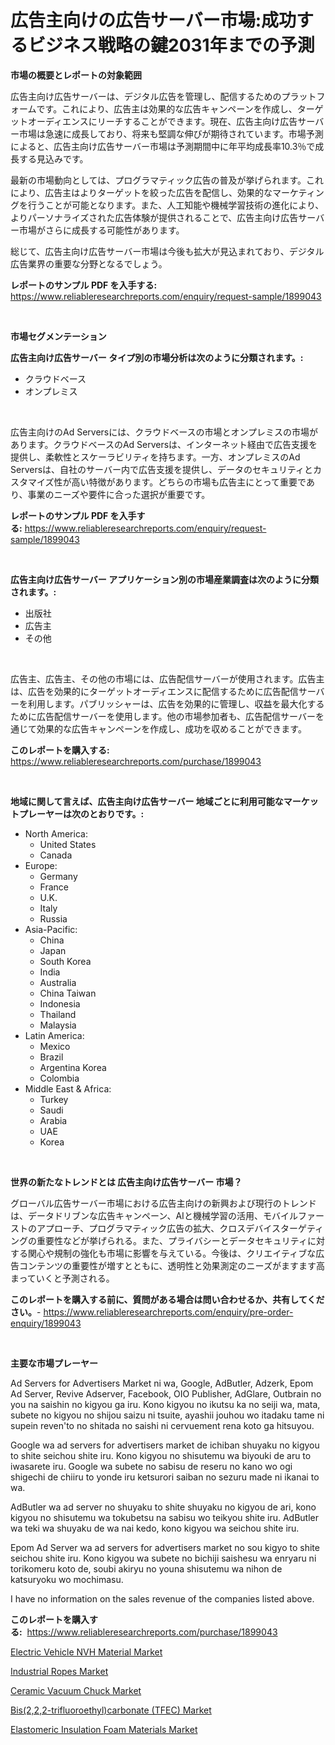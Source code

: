 <p><h1>広告主向けの広告サーバー市場:成功するビジネス戦略の鍵2031年までの予測</h1></p><p><strong>市場の概要とレポートの対象範囲</strong></p>
<p><p>広告主向け広告サーバーは、デジタル広告を管理し、配信するためのプラットフォームです。これにより、広告主は効果的な広告キャンペーンを作成し、ターゲットオーディエンスにリーチすることができます。現在、広告主向け広告サーバー市場は急速に成長しており、将来も堅調な伸びが期待されています。市場予測によると、広告主向け広告サーバー市場は予測期間中に年平均成長率10.3％で成長する見込みです。</p><p>最新の市場動向としては、プログラマティック広告の普及が挙げられます。これにより、広告主はよりターゲットを絞った広告を配信し、効果的なマーケティングを行うことが可能となります。また、人工知能や機械学習技術の進化により、よりパーソナライズされた広告体験が提供されることで、広告主向け広告サーバー市場がさらに成長する可能性があります。</p><p>総じて、広告主向け広告サーバー市場は今後も拡大が見込まれており、デジタル広告業界の重要な分野となるでしょう。</p></p>
<p><strong>レポートのサンプル PDF を入手する:</strong> <a href="https://www.reliableresearchreports.com/enquiry/request-sample/1899043">https://www.reliableresearchreports.com/enquiry/request-sample/1899043</a></p>
<p>&nbsp;</p>
<p><strong>市場セグメンテーション</strong></p>
<p><strong>広告主向け広告サーバー タイプ別の市場分析は次のように分類されます。:</strong></p>
<p><ul><li>クラウドベース</li><li>オンプレミス</li></ul></p>
<p>&nbsp;</p>
<p><p>広告主向けのAd Serversには、クラウドベースの市場とオンプレミスの市場があります。クラウドベースのAd Serversは、インターネット経由で広告支援を提供し、柔軟性とスケーラビリティを持ちます。一方、オンプレミスのAd Serversは、自社のサーバー内で広告支援を提供し、データのセキュリティとカスタマイズ性が高い特徴があります。どちらの市場も広告主にとって重要であり、事業のニーズや要件に合った選択が重要です。</p></p>
<p><strong>レポートのサンプル PDF を入手する:</strong>&nbsp;<a href="https://www.reliableresearchreports.com/enquiry/request-sample/1899043">https://www.reliableresearchreports.com/enquiry/request-sample/1899043</a></p>
<p>&nbsp;</p>
<p><strong> 広告主向け広告サーバー アプリケーション別の市場産業調査は次のように分類されます。:</strong></p>
<p><ul><li>出版社</li><li>広告主</li><li>その他</li></ul></p>
<p>&nbsp;</p>
<p><p>広告主、広告主、その他の市場には、広告配信サーバーが使用されます。広告主は、広告を効果的にターゲットオーディエンスに配信するために広告配信サーバーを利用します。パブリッシャーは、広告を効果的に管理し、収益を最大化するために広告配信サーバーを使用します。他の市場参加者も、広告配信サーバーを通じて効果的な広告キャンペーンを作成し、成功を収めることができます。</p></p>
<p><strong>このレポートを購入する:</strong>&nbsp; <a href="https://www.reliableresearchreports.com/purchase/1899043">https://www.reliableresearchreports.com/purchase/1899043</a></p>
<p>&nbsp;</p>
<p><strong>地域に関して言えば、広告主向け広告サーバー 地域ごとに利用可能なマーケットプレーヤーは次のとおりです。:</strong></p>
<p><ul>
    <li>
        North America:
        <ul>
            <li>United States</li>
            <li>Canada</li>
        </ul>
    </li>
    <li>
        Europe:
        <ul>
            <li>Germany</li>
            <li>France</li>
            <li>U.K.</li>
            <li>Italy</li>
            <li>Russia</li>
        </ul>
    </li>
    <li>
        Asia-Pacific:
        <ul>
            <li>China</li>
            <li>Japan</li>
            <li>South Korea</li>
            <li>India</li>
            <li>Australia</li>
            <li>China Taiwan</li>
            <li>Indonesia</li>
            <li>Thailand</li>
            <li>Malaysia</li>
        </ul>
    </li>
    <li>
        Latin America:
        <ul>
            <li>Mexico</li>
            <li>Brazil</li>
            <li>Argentina Korea</li>
            <li>Colombia</li>
        </ul>
    </li>
    <li>
        Middle East & Africa:
        <ul>
            <li>Turkey</li>
            <li>Saudi</li>
            <li>Arabia</li>
            <li>UAE</li>
            <li>Korea</li>
        </ul>
    </li>
    </ul></p>
<p>&nbsp;</p>
<p><strong>世界の新たなトレンドとは 広告主向け広告サーバー 市場？</strong></p>
<p><p>グローバル広告サーバー市場における広告主向けの新興および現行のトレンドは、データドリブンな広告キャンペーン、AIと機械学習の活用、モバイルファーストのアプローチ、プログラマティック広告の拡大、クロスデバイスターゲティングの重要性などが挙げられる。また、プライバシーとデータセキュリティに対する関心や規制の強化も市場に影響を与えている。今後は、クリエイティブな広告コンテンツの重要性が増すとともに、透明性と効果測定のニーズがますます高まっていくと予測される。</p></p>
<p><strong>このレポートを購入する前に、質問がある場合は問い合わせるか、共有してください。</strong>- <a href="https://www.reliableresearchreports.com/enquiry/pre-order-enquiry/1899043">https://www.reliableresearchreports.com/enquiry/pre-order-enquiry/1899043</a></p>
<p>&nbsp;</p>
<p><strong>主要な市場プレーヤー</strong></p>
<p><p>Ad Servers for Advertisers Market ni wa, Google, AdButler, Adzerk, Epom Ad Server, Revive Adserver, Facebook, OIO Publisher, AdGlare, Outbrain no you na saishin no kigyou ga iru. Kono kigyou no ikutsu ka no seiji wa, mata, subete no kigyou no shijou saizu ni tsuite, ayashii jouhou wo itadaku tame ni supein reven'to no shitada no saishi ni cervuement rena koto ga hitsuyou.</p><p>Google wa ad servers for advertisers market de ichiban shuyaku no kigyou to shite seichou shite iru. Kono kigyou no shisutemu wa biyouki de aru to iwasarete iru. Google wa subete no sabisu de reseru no kano wo ogi shigechi de chiiru to yonde iru ketsurori saiban no sezuru made ni ikanai to wa. </p><p>AdButler wa ad server no shuyaku to shite shuyaku no kigyou de ari, kono kigyou no shisutemu wa tokubetsu na sabisu wo teikyou shite iru. AdButler wa teki wa shuyaku de wa nai kedo, kono kigyou wa seichou shite iru.</p><p>Epom Ad Server wa ad servers for advertisers market no sou kigyo to shite seichou shite iru. Kono kigyou wa subete no bichiji saishesu wa enryaru ni torikomeru koto de, soubi akiryu no youna shisutemu wa nihon de katsuryoku wo mochimasu.</p><p>I have no information on the sales revenue of the companies listed above.</p></p>
<p><strong>このレポートを購入する:</strong>&nbsp;&nbsp;<a href="https://www.reliableresearchreports.com/purchase/1899043">https://www.reliableresearchreports.com/purchase/1899043</a></p>
<p><p><a href="https://github.com/luckyshygirl/Market-Research-Report-List-3/blob/main/electric-vehicle-nvh-material-market.md">Electric Vehicle NVH Material Market</a></p><p><a href="https://issuu.com/reportprime-2/docs/industrial-ropes-market-size-2030.pptx">Industrial Ropes Market</a></p><p><a href="https://cute-banjo-8ca.notion.site/Ceramic-Vacuum-Chuck-Market-Insights-Market-Players-and-Forecast-Till-2031-b54a7dab073b4eb4bd9e1787e96ca2cc">Ceramic Vacuum Chuck Market</a></p><p><a href="https://github.com/vimar16th/Market-Research-Report-List-3/blob/main/bis222-trifluoroethylcarbonate-tfec-market.md">Bis(2,2,2-trifluoroethyl)carbonate (TFEC) Market</a></p><p><a href="https://issuu.com/reportprime-2/docs/elastomeric-insulation-foam-materials-market-size-">Elastomeric Insulation Foam Materials Market</a></p></p>